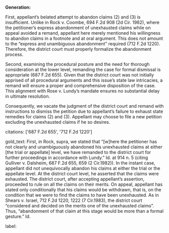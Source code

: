 **Generation:**

First, appellant’s belated attempt to abandon claims (2) and (3) is insufficient. Unlike in Rock v. Coombe, 694 F.2d 908 (2d Cir. 1982), where the petitioner’s express abandonment of unexhausted claims while on appeal avoided a remand, appellant here merely mentioned his willingness to abandon claims in a footnote and at oral argument. This does not amount to the “express and unambiguous abandonment” required (712 F.2d 1220). Therefore, the district court must properly formalize the abandonment process.

Second, examining the procedural posture and the need for thorough consideration at the lower level, remanding the case for formal dismissal is appropriate (687 F.2d 655). Given that the district court was not initially apprised of all procedural arguments and this issue’s state law intricacies, a remand will ensure a proper and comprehensive disposition of the case. This alignment with Rose v. Lundy’s mandate ensures no substantial delay in ultimate resolution.

Consequently, we vacate the judgment of the district court and remand with instructions to dismiss the petition due to appellant’s failure to exhaust state remedies for claims (2) and (3). Appellant may choose to file a new petition excluding the unexhausted claims if he so desires.

citations: ['687 F.2d 655', '712 F.2d 1220']

gold_text: First, in Rock, supra, we stated that “[w]here the petitioner has not clearly and unambiguously abandoned his unexhausted claims at either [the trial or appellate] level, we have remanded to the district court for further proceedings in accordance with Lundy.” Id. at 914 n. 5 (citing Gulliver v. Dalsheim, 687 F.2d 655, 659 (2 Cir.1982)). In the instant case, appellant did not unequivocally abandon his claims at either the trial or the appellate level. At the district court level, he asserted that the claims were exhausted. The district court, after accepting appellant’s assertion, proceeded to rule on all the claims on their merits. On appeal, appellant has stated only conditionally that his claims would be withdrawn, that is, on the condition that we were to find the claims to have been unexhausted. As in Shears v. Israel, 712 F.2d 1220, 1222 (7 Cir.1983), the district court “considered and decided on the merits one of the unexhausted claims”. Thus, “abandonment of that claim at this stage would be more than a formal gesture.” Id.

label: 